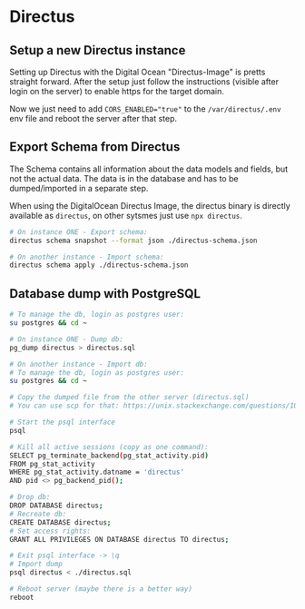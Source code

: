 # Directus

## Setup a new Directus instance

Setting up Directus with the Digital Ocean "Directus-Image" is pretts straight forward. After the setup just follow the instructions (visible after login on the server) to enable https for the target domain.

Now we just need to add `CORS_ENABLED="true"` to the `/var/directus/.env` env file and reboot the server after that step.

## Export Schema from Directus

The Schema contains all information about the data models and fields, but not the actual data. The data is in the database and has to be dumped/imported in a separate step.

When using the DigitalOcean Directus Image, the directus binary is directly available as `directus`, on other sytsmes just use `npx directus`.

```sh
# On instance ONE - Export schema:
directus schema snapshot --format json ./directus-schema.json

# On another instance - Import schema:
directus schema apply ./directus-schema.json
```

## Database dump with PostgreSQL

```sh
# To manage the db, login as postgres user:
su postgres && cd ~

# On instance ONE - Dump db:
pg_dump directus > directus.sql

# On another instance - Import db:
# To manage the db, login as postgres user:
su postgres && cd ~

# Copy the dumped file from the other server (directus.sql)
# You can use scp for that: https://unix.stackexchange.com/questions/106480/how-to-copy-files-from-one-machine-to-another-using-ssh

# Start the psql interface
psql

# Kill all active sessions (copy as one command):
SELECT pg_terminate_backend(pg_stat_activity.pid)
FROM pg_stat_activity
WHERE pg_stat_activity.datname = 'directus'
AND pid <> pg_backend_pid();

# Drop db:
DROP DATABASE directus;
# Recreate db:
CREATE DATABASE directus;
# Set access rights:
GRANT ALL PRIVILEGES ON DATABASE directus TO directus;

# Exit psql interface -> \q
# Import dump
psql directus < ./directus.sql

# Reboot server (maybe there is a better way)
reboot
```
